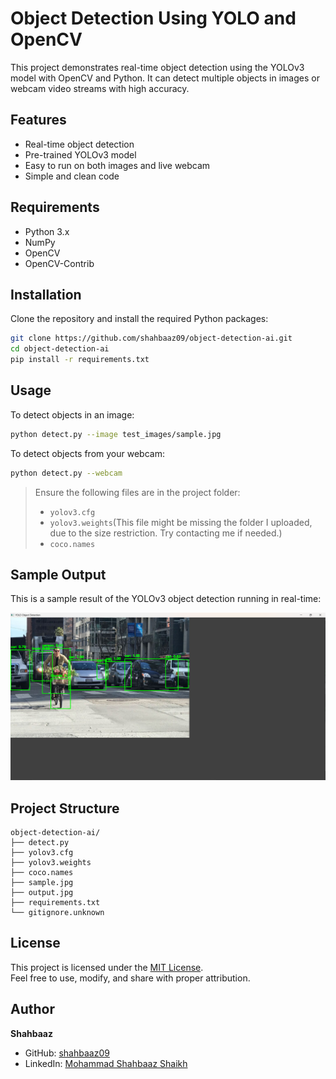
# Object Detection Using YOLO and OpenCV

This project demonstrates real-time object detection using the YOLOv3 model with OpenCV and Python. It can detect multiple objects in images or webcam video streams with high accuracy.

## Features
- Real-time object detection
- Pre-trained YOLOv3 model
- Easy to run on both images and live webcam
- Simple and clean code

## Requirements
- Python 3.x
- NumPy
- OpenCV
- OpenCV-Contrib

## Installation

Clone the repository and install the required Python packages:

```bash
git clone https://github.com/shahbaaz09/object-detection-ai.git
cd object-detection-ai
pip install -r requirements.txt
```

## Usage

To detect objects in an image:

```bash
python detect.py --image test_images/sample.jpg
```

To detect objects from your webcam:

```bash
python detect.py --webcam
```

> Ensure the following files are in the project folder:
> - `yolov3.cfg`
> - `yolov3.weights`(This file might be missing the folder I uploaded, due to the size restriction. Try contacting me if needed.)
> - `coco.names`

## Sample Output
This is a sample result of the YOLOv3 object detection running in real-time:

![Object Detection Output](output.jpg)


## Project Structure

```
object-detection-ai/
├── detect.py
├── yolov3.cfg
├── yolov3.weights
├── coco.names
├── sample.jpg
├── output.jpg
├── requirements.txt
└── gitignore.unknown
```

## License

This project is licensed under the [MIT License](LICENSE).  
Feel free to use, modify, and share with proper attribution.

## Author
**Shahbaaz**
- GitHub: [shahbaaz09](https://github.com/shahbaaz09)
- LinkedIn: [Mohammad Shahbaaz Shaikh](https://www.linkedin.com/in/mohammad-shahbaaz-shaikh-2725192b7?utm_source=share&utm_campaign=share_via&utm_content=profile&utm_medium=android_app)
